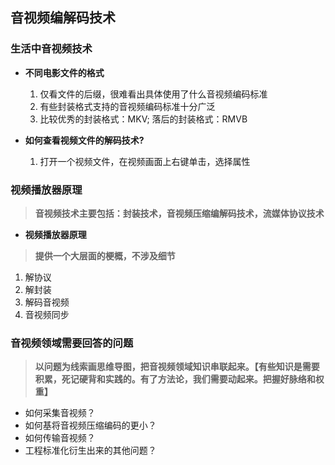 ## **音视频编解码技术**

### **生活中音视频技术**
- **不同电影文件的格式**
    1. 仅看文件的后缀，很难看出具体使用了什么音视频编码标准
    2. 有些封装格式支持的音视频编码标准十分广泛
    3. 比较优秀的封装格式：MKV; 落后的封装格式：RMVB

- **如何查看视频文件的解码技术?**
    1. 打开一个视频文件，在视频画面上右键单击，选择属性
    
### **视频播放器原理**
> **音视频技术主要包括：封装技术，音视频压缩编解码技术，流媒体协议技术**

- **视频播放器原理**
> **提供一个大层面的梗概，不涉及细节**  

1. 解协议
2. 解封装
3. 解码音视频
4. 音视频同步

### **音视频领域需要回答的问题**
> **以问题为线索画思维导图，把音视频领域知识串联起来。【有些知识是需要积累，死记硬背和实践的。有了方法论，我们需要动起来。把握好脉络和权重】**
- 如何采集音视频？   
- 如何基将音视频压缩编码的更小？
- 如何传输音视频？
- 工程标准化衍生出来的其他问题？






